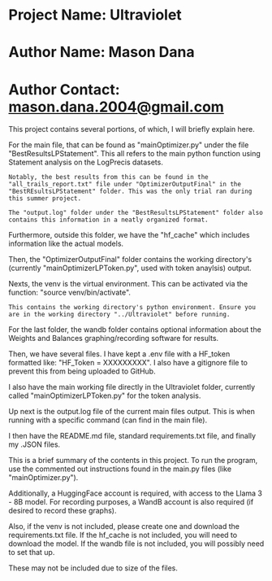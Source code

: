 # Project Name: Ultraviolet

# Author Name: Mason Dana
# Author Contact: mason.dana.2004@gmail.com



This project contains several portions, of which, I will briefly explain here.

For the main file, that can be found as "mainOptimizer.py" under the file "BestResultsLPStatement". 
    This all refers to the main python function using Statement analysis on the LogPrecis datasets.

    Notably, the best results from this can be found in the "all_trails_report.txt" file under "OptimizerOutputFinal" in the "BestREsultsLPStatement" folder. This was the only trial ran during this summer project.

    The "output.log" folder under the "BestResultsLPStatement" folder also contains this information in a neatly organized format.

Furthermore, outside this folder, we have the "hf_cache" which includes information like the actual models.

Then, the "OptimizerOutputFinal" folder contains the working directory's (currently "mainOptimizerLPToken.py", used with token anaylsis) output.

Nexts, the venv is the virtual environment. This can be activated via the function:
    "source venv/bin/activate".

    This contains the working directory's python environment. Ensure you are in the working directory "../Ultraviolet" before running.

For the last folder, the wandb folder contains optional information about the Weights and Balances graphing/recording software for results.


Then, we have several files. I have kept a .env file with a HF_token formatted like: "HF_Token = XXXXXXXXX". I also have a gitignore file to prevent this from being uploaded to GitHub.

I also have the main working file directly in the Ultraviolet folder, currently called "mainOptimizerLPToken.py" for the token analysis.

Up next is the output.log file of the current main files output. This is when running with a specific command (can find in the main file).

I then have the README.md file, standard requirements.txt file, and finally my .JSON files.



This is a brief summary of the contents in this project. To run the program, use the commented out instructions found in the main.py files (like "mainOptimizer.py").

Additionally, a HuggingFace account is required, with access to the Llama 3 - 8B model.
For recording purposes, a WandB account is also required (if desired to record these graphs).



Also, if the venv is not included, please create one and download the requirements.txt file.
If the hf_cache is not included, you will need to download the model.
If the wandb file is not included, you will possibly need to set that up.

These may not be included due to size of the files.

